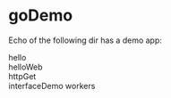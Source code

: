 # goDemo

Echo of the following dir has a demo app:

  hello		
  helloWeb	
  httpGet		
  interfaceDemo
  workers
